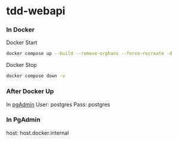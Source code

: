 # tdd-webapi
### In Docker
Docker Start
```sh
docker compose up --build --remove-orphans --force-recreate -d
```
Docker Stop
```sh
docker compose down -v
```
### After Docker Up
In [pgAdmin](http://localhost:16543/login?next=/browser/)
User: postgres
Pass: postgres

### In PgAdmin
host: host.docker.internal
